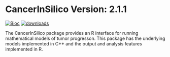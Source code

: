 # CancerInSilico Version: 2.1.1

[![Bioc](https://bioconductor.org/images/logo_bioconductor.gif)](https://bioconductor.org/packages/CancerInSilico)
[![downloads](https://bioconductor.org/shields/downloads/CancerInSilico.svg)](https://bioconductor.org/packages/CancerInSilico)

The CancerInSilico package provides an R interface for running mathematical models of tumor progresson. This package has the underlying models implemented in C++ and the output and analysis features implemented in R.
